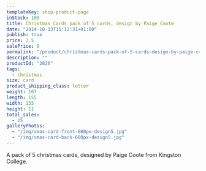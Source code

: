 ```yaml
---
templateKey: shop-product-page
inStock: 100
title: Christmas Cards pack of 5 cards, design by Paige Coote
date: "2014-10-13T15:12:31+01:00"
publish: true
price: 2.5
salePrice: 0
permalink: "/product/christmas-cards-pack-of-5-cards-design-by-paige-coote"
description: ""
productId: "2826"
tags:
  - christmas
size: card
product_shipping_class: letter
weight: 107
length: 155
width: 155
height: 11
total_sales:
  - 25
galleryPhotos:
  - "/img/xmas-card-front-600px-design5.jpg"
  - "/img/xmas-card-back-600px-design5.jpg"
---
```


A pack of 5 christmas cards, designed by Paige Coote from Kingston College.
